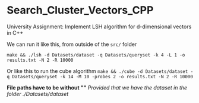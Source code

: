 # Search_Cluster_Vectors_CPP
University Assignment: Implement LSH algorithm for d-dimensional vectors in C++

We can run it like this, from outside of the `src/` folder

`make && ./lsh -d Datasets/dataset -q Datasets/queryset -k 4 -L 1 -o results.txt -N 2 -R 10000`

Or like this to run the cube algorithm
`make && ./cube -d Datasets/dataset -q Datasets/queryset -k 14 -M 10 -probes 2 -o results.txt -N 2 -R 10000`


**File paths have to be without ""**
_Provided that we have the dataset in the folder ./Datasets/dataset_
